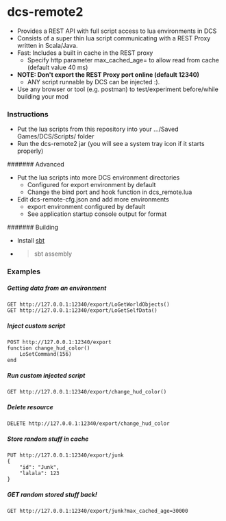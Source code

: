 # dcs-remote2

* Provides a REST API with full script access to lua environments in DCS
* Consists of a super thin lua script communicating with a REST Proxy written in Scala/Java.
* Fast: Includes a built in cache in the REST proxy
    * Specify http parameter max_cached_age=<millis> to allow read from cache (default value 40 ms)
* **NOTE: Don't export the REST Proxy port online (default 12340)**
   * ANY script runnable by DCS can be injected :).
* Use any browser or tool (e.g. postman) to test/experiment before/while building your mod


### Instructions

* Put the lua scripts from this repository into your .../Saved Games/DCS/Scripts/ folder
* Run the dcs-remote2 jar (you will see a system tray icon if it starts properly)

####### Advanced

* Put the lua scripts into more DCS environment directories
   * Configured for export environment by default
   * Change the bind port and hook function in dcs_remote.lua
* Edit dcs-remote-cfg.json and add more environments
   * export environment configured by default
   * See application startup console output for format

####### Building

 * Install [sbt](http://www.scala-sbt.org/)
 * > sbt assembly
 


### Examples

##### Getting data from an environment

    GET http://127.0.0.1:12340/export/LoGetWorldObjects()
    GET http://127.0.0.1:12340/export/LoGetSelfData()


##### Inject custom script

    POST http://127.0.0.1:12340/export
    function change_hud_color() 
        LoSetCommand(156)
    end


##### Run custom injected script

    GET http://127.0.0.1:12340/export/change_hud_color() 


##### Delete resource

    DELETE http://127.0.0.1:12340/export/change_hud_color


##### Store random stuff in cache

    PUT http://127.0.0.1:12340/export/junk
    {
        "id": "Junk",
        "lalala": 123
    }


##### GET random stored stuff back!

    GET http://127.0.0.1:12340/export/junk?max_cached_age=30000


